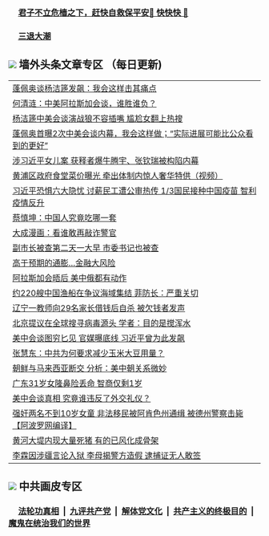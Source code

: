 
 ### &nbsp;&nbsp;&nbsp;&nbsp; [君子不立危樯之下，赶快自救保平安🍎 快快快 📩](https://github.com/pwgy/td/blob/master/README.md)

 ### &nbsp;&nbsp;&nbsp;&nbsp; [三退大潮](https://www.xkide.work/?key=pmaqilqynqnqirmb&pin=18462919&ag=ogQuit&from=pw2) 

## <img src="https://img.icons8.com/cute-clipart/2x/circled-right.png"> 墙外头条文章专区 （每日更新)

<Table>
<tr><td colspan="2" align="left"><a href="https://vsqquwdg.xhuyd.press/?name=c1357100&key=encdeuyadochlaxz&from=pw2">蓬佩奥谈杨洁篪发飙：我会这样击其痛点</a></td></tr>
<tr><td colspan="2" align="left"><a href="https://vsqquwdg.xhuyd.press/?name=c1357052&key=encdeuyadochlaxz&from=pw2">何清涟：中美阿拉斯加会谈，谁胜谁负？</a></td></tr>
<tr><td colspan="2" align="left"><a href="https://vsqquwdg.xhuyd.press/?name=c1357202&key=encdeuyadochlaxz&from=pw2">杨洁篪中美会谈演战狼不容插嘴 尴尬女翻上热搜</a></td></tr>
<tr><td colspan="2" align="left"><a href="https://vsqquwdg.xhuyd.press/?name=c1357209&key=encdeuyadochlaxz&from=pw2">蓬佩奥首曝2次中美会谈内幕，我会这样做；“实际进展可能比公众看到的更好”</a></td></tr>
<tr><td colspan="2" align="left"><a href="https://vsqquwdg.xhuyd.press/?name=c1357208&key=encdeuyadochlaxz&from=pw2">涉习近平女儿案 获释者爆牛腾宇、张钦瑞被构陷内幕</a></td></tr>
<tr><td colspan="2" align="left"><a href="https://vsqquwdg.xhuyd.press/?name=c1357201&key=encdeuyadochlaxz&from=pw2">黄浦区政府食堂菜价曝光  牵出体制内惊人奢华特供（视频）</a></td></tr>
<tr><td colspan="2" align="left"><a href="https://vsqquwdg.xhuyd.press/?name=c1357245&key=encdeuyadochlaxz&from=pw2">习近平恐惧六大隐忧 讨薪民工遭公审热传 1/3国民接种中国疫苗 智利疫情反升</a></td></tr>
<tr><td colspan="2" align="left"><a href="https://vsqquwdg.xhuyd.press/?name=c1357159&key=encdeuyadochlaxz&from=pw2">蔡慎坤：中国人究竟吃哪一套</a></td></tr>
<tr><td colspan="2" align="left"><a href="https://vsqquwdg.xhuyd.press/?name=c1357185&key=encdeuyadochlaxz&from=pw2">大成漫画：看谁敢再敲诈警官</a></td></tr>
<tr><td colspan="2" align="left"><a href="https://vsqquwdg.xhuyd.press/?name=c1357080&key=encdeuyadochlaxz&from=pw2">副市长被查第二天一大早 市委书记也被查</a></td></tr>
<tr><td colspan="2" align="left"><a href="https://vsqquwdg.xhuyd.press/?name=c1357164&key=encdeuyadochlaxz&from=pw2">高于预期的通膨…金融大风险</a></td></tr>
<tr><td colspan="2" align="left"><a href="https://vsqquwdg.xhuyd.press/?name=c1357163&key=encdeuyadochlaxz&from=pw2">阿拉斯加会晤后 美中俄都有动作</a></td></tr>
<tr><td colspan="2" align="left"><a href="https://vsqquwdg.xhuyd.press/?name=c1357161&key=encdeuyadochlaxz&from=pw2">约220艘中国渔船在争议海域集结 菲防长：严重关切</a></td></tr>
<tr><td colspan="2" align="left"><a href="https://vsqquwdg.xhuyd.press/?name=c1357237&key=encdeuyadochlaxz&from=pw2">辽宁一教师向29名家长借钱后自杀 被欠钱者发声</a></td></tr>
<tr><td colspan="2" align="left"><a href="https://vsqquwdg.xhuyd.press/?name=c1357207&key=encdeuyadochlaxz&from=pw2">北京提议在全球搜寻病毒源头 学者：目的是搅浑水</a></td></tr>
<tr><td colspan="2" align="left"><a href="https://vsqquwdg.xhuyd.press/?name=c1357084&key=encdeuyadochlaxz&from=pw2">美中会谈图穷匕见 官媒曝底线 习近平曾为此发飙</a></td></tr>
<tr><td colspan="2" align="left"><a href="https://vsqquwdg.xhuyd.press/?name=c1357102&key=encdeuyadochlaxz&from=pw2">张慧东：中共为何要求减少玉米大豆用量？</a></td></tr>
<tr><td colspan="2" align="left"><a href="https://vsqquwdg.xhuyd.press/?name=c1357157&key=encdeuyadochlaxz&from=pw2">朝鲜与马来西亚断交 分析：美中朝关系微妙</a></td></tr>
<tr><td colspan="2" align="left"><a href="https://vsqquwdg.xhuyd.press/?name=c1357210&key=encdeuyadochlaxz&from=pw2">广东31岁女隆鼻险丢命 智商仅剩1岁</a></td></tr>
<tr><td colspan="2" align="left"><a href="https://vsqquwdg.xhuyd.press/?name=c1357078&key=encdeuyadochlaxz&from=pw2">美中会谈真相 究竟谁违反了外交礼仪？</a></td></tr>
<tr><td colspan="2" align="left"><a href="https://vsqquwdg.xhuyd.press/?name=c1357206&key=encdeuyadochlaxz&from=pw2">强奸两名不到10岁女童 非法移民被阿肯色州通缉 被德州警察击毙【阿波罗网编译】</a></td></tr>
<tr><td colspan="2" align="left"><a href="https://vsqquwdg.xhuyd.press/?name=c1357101&key=encdeuyadochlaxz&from=pw2">黄河大堤内现大量死猪 有的已风化成骨架</a></td></tr>
<tr><td colspan="2" align="left"><a href="https://vsqquwdg.xhuyd.press/?name=c1357134&key=encdeuyadochlaxz&from=pw2">李霖因涉疆言论入狱 李母揭警方造假 逮捕证无人敢签</a></td></tr>

 </Table>
 
 ## <img src="https://img.icons8.com/cute-clipart/2x/circled-right.png"> 中共画皮专区
 ### &nbsp;&nbsp;&nbsp;&nbsp; [法轮功真相](https://github.com/begood0513/basic/blob/master/README.md) &nbsp;|&nbsp; [九评共产党](https://github.com/begood0513/9ping.md/blob/master/README.md) &nbsp;|&nbsp; [解体党文化](https://github.com/begood0513/jtdwh.md/blob/master/README.md)   &nbsp;|&nbsp; [共产主义的终极目的](https://github.com/begood0513/gczydzjmd.md/blob/master/README.md) &nbsp;|&nbsp; [魔鬼在统治我们的世界](https://github.com/begood0513/gczydzjmd.md/blob/master/README.md) 
